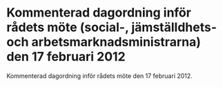 # Kommenterad dagordning inför rådets möte (social-, jämställdhets- och arbetsmarknadsministrarna) den 17 februari 2012

Kommenterad dagordning inför rådets möte den 17 februari 2012.
